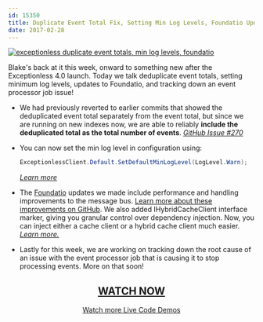 ```yaml
---
id: 15350
title: Duplicate Event Total Fix, Setting Min Log Levels, Foundatio Updates, and more - Live Code Demo
date: 2017-02-28
---
```

[![exceptionless duplicate event totals, min log levels, foundatio](/assets/img/news/170228-header-1024x538.jpg)](https://www.liveedu.tv/niemyjski/2qyKy-exceptionless-weekly-demo-2-20-17/bGgd4-exceptionless-weekly-demo-2-13-17/)

Blake's back at it this week, onward to something new after the Exceptionless 4.0 launch. Today we talk deduplicate event totals, setting minimum log levels, updates to Foundatio, and tracking down an event processor job issue!<!--more-->

* We had previously reverted to earlier commits that showed the deduplicated event total separately from the event total, but since we are running on new indexes now, we are able to reliably **include the deduplicated total as the total number of events**. [_GitHub Issue #270_](https://github.com/exceptionless/Exceptionless/issues/270)
* You can now set the min log level in configuration using:

  ```cs
  ExceptionlessClient.Default.SetDefaultMinLogLevel(LogLevel.Warn);
  ```

  _[Learn more](https://github.com/exceptionless/Exceptionless.Net/commit/bc29626a8c70fb23cb22983f8e55818b8f889cb2)_
* The [Foundatio](https://github.com/FoundatioFx/Foundatio) updates we made include performance and handling improvements to the message bus. [Learn more about these improvements on GitHub](https://github.com/FoundatioFx/Foundatio/commit/c66ce6691614fca4ef423a34505a51ea0f2f354f). We also added IHybridCacheClient interface marker, giving you granular control over dependency injection. Now, you can inject either a cache client or a hybrid cache client much easier. _[Learn more.](https://github.com/FoundatioFx/Foundatio/commit/c0e30a08a80c4a29a47c83d8dda32316e4a9ed04)_
* Lastly for this week, we are working on tracking down the root cause of an issue with the event processor job that is causing it to stop processing events. More on that soon!

<h2 style="text-align: center;">
  <a href="https://www.liveedu.tv/niemyjski/2qyKy-exceptionless-weekly-demo-2-20-17/bGgd4-exceptionless-weekly-demo-2-13-17/">WATCH NOW</a>
</h2>

<p style="text-align: center;">
  <a href="/category/live-coding/">Watch more Live Code Demos</a>
</p>
